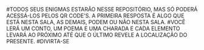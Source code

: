 #TODOS SEUS ENIGMAS ESTARÃO NESSE REPOSITÓRIO, MAS SÓ PODERÁ ACESSÁ-LOS PELOS QR CODE'S. A PRIMEIRA RESPOSTA É ALGO QUE ESTÁ NESTA SALA, AS DEMAIS, PODEM OU NÃO NESTA SALA.
#VOCÊ LERÁ UM CONTO, UM POEMA E UMA CHARADA E CADA ELEMENTO LEVARÁ AO PRÓXIMO ATÉ QUE O ÚLTIMO REVELE A LOCALIZAÇÃO DO PRESENTE.
#DIVIRTA-SE
